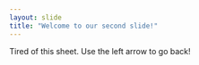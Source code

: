 ```yaml
---
layout: slide
title: "Welcome to our second slide!"
---
```

Tired of this sheet.
Use the left arrow to go back!
